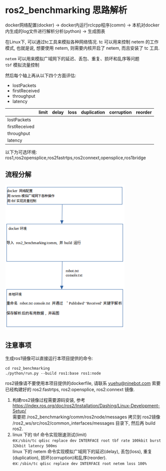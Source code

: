 # ros2_benchmarking 思路解析    

docker网络配置(docker) -> docker内运行rclcpp程序(comm) -> 本机对docker内生成的log文件进行解析分析(python) -> 生成图表    

在Linux下, 可以通过tc工具来模拟各种网络情况. tc 可以用来控制 netem 的工作模式, 也就是说, 想要使用 netem, 则需要内核开启了 netem, 而且安装了 tc 工具.  


`netem` 可以用来模拟广域网下的延迟、丢包、重复、损坏和乱序等问题  
`tbf` 模拟流量控制  

然后每个轴上再从以下四个方面评估:  
- lostPackets
- firstReceived
- throughput
- latency

|  | limit | delay | loss | duplication | corruption | reorder |
| ------ | ------ | ------ | ------ | ------ | ------ | ------ |
| lostPackets |
| firstReceived |
| throughput |
| latency |

以下为可选环境:  
ros1,ros2opensplice,ros2fastrtps,ros2connext,opensplice,ros1bridge

## 流程分解  

![process_pic](images/process.png)




## 注意事项  
生成ros1镜像可以直接运行本项目提供的命令:  
```
cd ros2_benchmarking
./python/run.py --build ros1:base ros1:node
```
ros2镜像请不要使用本项目提供的dockerfile, 请联系 yuehu@ninebot.com 索要已经构建好的 ros2:fastrtps, ros2:opensplice, ros2:connext 镜像.  

1. 构建ros2镜像过程需要源码安装, 参考 https://index.ros.org/doc/ros2/Installation/Dashing/Linux-Development-Setup/  
需要把 /ros2_benchmarking/comm/ros2node/messages 拷贝到 ros2镜像 /ros2_ws/src/ros2/common_interfaces/messages 目录下, 然后再 build ros2.  
2. linux 下的 tbf 命令实现限速测试(limit)   
   ex:```/sbin/tc qdisc replace dev INTERFACE root tbf rate 100kbit burst 32kbit latency 500ms```  
   linux 下的 netem 命令实现模拟广域网下的延迟(delay), 丢包(loss), 重复(duplication), 损坏(corruption)和乱序(reorder).  
   ex: ```/sbin/tc qdisc replace dev INTERFACE root netem loss 100%```
  


